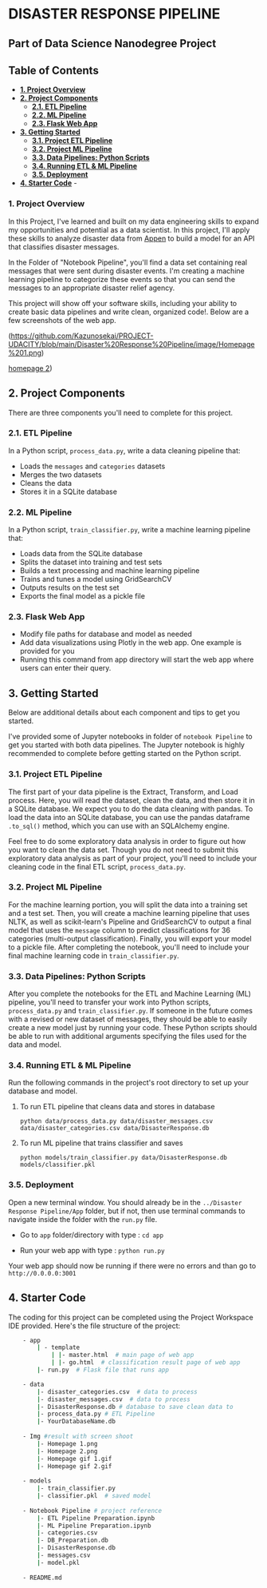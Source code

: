 # DISASTER RESPONSE PIPELINE
## Part of Data Science Nanodegree Project

## Table of Contents
- **[1. Project Overview](#1)**
- **[2. Project Components](#2)**
    - **[2.1. ETL Pipeline](#2.1)**
    - **[2.2. ML Pipeline](#2.2)**
    - **[2.3. Flask Web App](#2.3)**
- **[3. Getting Started](#3)**
    - **[3.1. Project ETL Pipeline](#3.1)**
    - **[3.2. Project ML Pipeline](#3.2)**
    - **[3.3. Data Pipelines: Python Scripts](#3.3)**
    - **[3.4. Running ETL & ML Pipeline](#3.4)**
    - **[3.5. Deployment](#3.5)**
- **[4. Starter Code](#4)**
        - 

<a name="1"></a>
### 1. Project Overview

In this Project, I've learned and built on my data engineering skills to expand my opportunities and potential as a data scientist. In this project, I'll apply these skills to analyze disaster data from [Appen](“https://appen.com") to build a model for an API that classifies disaster messages.

In the Folder of "Notebook Pipeline", you'll find a data set containing real messages that were sent during disaster events. I'm creating a machine learning pipeline to categorize these events so that you can send the messages to an appropriate disaster relief agency.

This project will show off your software skills, including your ability to create basic data pipelines and write clean, organized code!. Below are a few screenshots of the web app.

(https://github.com/Kazunosekai/PROJECT-UDACITY/blob/main/Disaster%20Response%20Pipeline/image/Homepage%201.png)

[homepage 2](https://github.com/Kazunosekai/PROJECT-UDACITY/blob/main/Disaster%20Response%20Pipeline/image/Homepage%202.png))

<a name="2"></a>
## 2. Project Components

There are three components you'll need to complete for this project.

<a name="2.1"></a>
###  2.1. ETL Pipeline
In a Python script, `process_data.py`, write a data cleaning pipeline that:

- Loads the `messages` and `categories` datasets
- Merges the two datasets
- Cleans the data
- Stores it in a SQLite database

<a name="2.2"></a>
### 2.2. ML Pipeline
In a Python script, `train_classifier.py`, write a machine learning pipeline that:

- Loads data from the SQLite database
- Splits the dataset into training and test sets
- Builds a text processing and machine learning pipeline
- Trains and tunes a model using GridSearchCV
- Outputs results on the test set
- Exports the final model as a pickle file

<a name="2.3"></a>
### 2.3. Flask Web App
- Modify file paths for database and model as needed
- Add data visualizations using Plotly in the web app. One example is provided for you
- Running this command from app directory will start the web app where users can enter their query. 

<a name="3"></a>
## 3. Getting Started
Below are additional details about each component and tips to get you started.

I've provided some of Jupyter notebooks in folder of `notebook Pipeline` to get you started with both data pipelines. The Jupyter notebook is highly recommended to complete before getting started on the Python script.

<a name="3.1"></a> 
### 3.1. Project ETL Pipeline
The first part of your data pipeline is the Extract, Transform, and Load process. Here, you will read the dataset, clean the data, and then store it in a SQLite database. We expect you to do the data cleaning with pandas. To load the data into an SQLite database, you can use the pandas dataframe `.to_sql()` method, which you can use with an SQLAlchemy engine.

Feel free to do some exploratory data analysis in order to figure out how you want to clean the data set. Though you do not need to submit this exploratory data analysis as part of your project, you'll need to include your cleaning code in the final ETL script, `process_data.py`.

<a name="3.2"></a>
### 3.2. Project ML Pipeline
For the machine learning portion, you will split the data into a training set and a test set. Then, you will create a machine learning pipeline that uses NLTK, as well as scikit-learn's Pipeline and GridSearchCV to output a final model that uses the `message` column to predict classifications for 36 categories (multi-output classification). Finally, you will export your model to a pickle file. After completing the notebook, you'll need to include your final machine learning code in `train_classifier.py`.

<a name="3.3"></a>
### 3.3. Data Pipelines: Python Scripts
After you complete the notebooks for the ETL and Machine Learning (ML) pipeline, you'll need to transfer your work into Python scripts, `process_data.py` and `train_classifier.py`. If someone in the future comes with a revised or new dataset of messages, they should be able to easily create a new model just by running your code. These Python scripts should be able to run with additional arguments specifying the files used for the data and model.

<a name="3.4"></a>
### 3.4. Running ETL & ML Pipeline
Run the following commands in the project's root directory to set up your database and model.

1. To run ETL pipeline that cleans data and stores in database
   ```
   python data/process_data.py data/disaster_messages.csv data/disaster_categories.csv data/DisasterResponse.db
   ```
2. To run ML pipeline that trains classifier and saves
   ```
   python models/train_classifier.py data/DisasterResponse.db models/classifier.pkl
   ```

<a name="3.5"></a>
### 3.5. Deployment
Open a new terminal window. You should already be in the `../Disaster Response Pipeline/App` folder, but if not, then use terminal commands to navigate inside the folder with the `run.py` file.

  - Go to `app` folder/directory with type : `cd app`

  - Run your web app with type : `python run.py`
    

Your web app should now be running if there were no errors and than go to ```http://0.0.0.0:3001```

<a name="4"></a>
## 4. Starter Code
The coding for this project can be completed using the Project Workspace IDE provided. Here's the file structure of the project:
```sh
    - app
        | - template
            | |- master.html  # main page of web app
            | |- go.html  # classification result page of web app
        |- run.py  # Flask file that runs app

    - data
        |- disaster_categories.csv  # data to process 
        |- disaster_messages.csv  # data to process
        |- DisasterResponse.db # database to save clean data to
        |- process_data.py # ETL Pipeline
        |- YourDatabaseName.db 
    
    - Img #result with screen shoot
        |- Homepage 1.png
        |- Homepage 2.png
        |- Homepage gif 1.gif
        |- Homepage gif 2.gif
        
    - models
        |- train_classifier.py
        |- classifier.pkl  # saved model 
    
    - Notebook Pipeline # project reference 
        |- ETL Pipeline Preparation.ipynb 
        |- ML Pipeline Preparation.ipynb 
        |- categories.csv
        |- DB_Preparation.db
        |- DisasterResponse.db
        |- messages.csv
        |- model.pkl
 
    - README.md
```


```python

```
